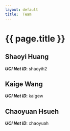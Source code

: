 ```yaml
---
layout: default
title:  Team
---
```


# {{ page.title }}


## Shaoyi Huang
***UCI Net ID***: shaoyih2

## Kaige Wang
***UCI Net ID***: kaigew

## Chaoyuan Hsueh
***UCI Net ID***: chaoyuah
